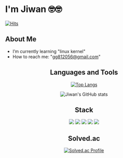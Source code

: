 
# I'm Jiwan 🤓🤓
[![Hits](https://hits.seeyoufarm.com/api/count/incr/badge.svg?url=https%3A%2F%2Fgithub.com%2Fwldhks1959%2Fhit-counter&count_bg=%2379C83D&title_bg=%23555555&icon=&icon_color=%23E7E7E7&title=hits&edge_flat=false)](https://hits.seeyoufarm.com)

## About Me
- I’m currently learning "linux kernel"
- How to reach me: "gg812056@gmail.com"

<div align="center">

## Languages and Tools
[![Top Langs](https://github-readme-stats.vercel.app/api/top-langs/?username=wldhks1959&layout=compact)](https://github.com/anuraghazra/github-readme-stats)

![Jiwan's GitHub stats](https://github-readme-stats.vercel.app/api?username=wldhks1959&show_icons=true&theme=radical)


## Stack
<img src="https://img.shields.io/badge/C-00599C?style=flat-square&&logo=c&logoColor=white"/>  
<img src="https://img.shields.io/badge/C++-00599C?style=flat-square&&logo=cplusplus&logoColor=white"/>  
<img src="https://img.shields.io/badge/python-3776AB?style=flat-square&&logo=python&logoColor=white"/> 
<img src="https://img.shields.io/badge/docker-2496ED?style=flat-square&&logo=docker&logoColor=white"/>
<img src="https://img.shields.io/badge/linux-2496ED?style=flat-square&&logo=linux&logoColor=white"/>




## Solved.ac  
[![Solved.ac Profile](http://mazassumnida.wtf/api/generate_badge?boj=wldhks1959)](https://solved.ac/wldhks1959)

</div>
